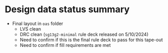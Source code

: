 # Design data status summary

* Final layout in `oas` folder
  * LVS clean
  * DRC clean (`sg13g2-minimal` rule deck released on 5/10/2024)
  * Need to confirm if this is the final rule deck to pass for this tape-out
  * Need to confirm if fill requirements are met